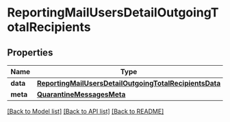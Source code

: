 # ReportingMailUsersDetailOutgoingTotalRecipients

## Properties
Name | Type | Description | Notes
------------ | ------------- | ------------- | -------------
**data** | [**ReportingMailUsersDetailOutgoingTotalRecipientsData**](ReportingMailUsersDetailOutgoingTotalRecipientsData.md) |  | [optional] 
**meta** | [**QuarantineMessagesMeta**](QuarantineMessagesMeta.md) |  | [optional] 

[[Back to Model list]](../README.md#documentation-for-models) [[Back to API list]](../README.md#documentation-for-api-endpoints) [[Back to README]](../README.md)

